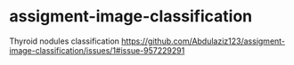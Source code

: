 # assigment-image-classification
Thyroid nodules classification
https://github.com/Abdulaziz123/assigment-image-classification/issues/1#issue-957229291
